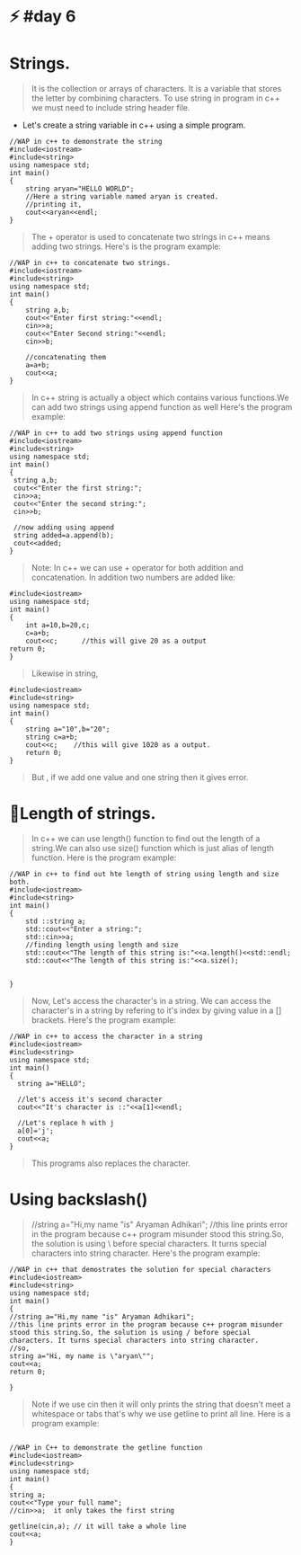 # ⚡ #day 6 
# Strings.
>It is the collection or arrays of characters. It is a variable that stores the letter by combining characters.
>To use string in program in c++ we must need to include string header file.
- Let's create a string variable in c++ using a simple program.
```
//WAP in c++ to demonstrate the string
#include<iostream>
#include<string>
using namespace std;
int main()
{
    string aryan="HELLO WORLD";
    //Here a string variable named aryan is created.
    //printing it,
    cout<<aryan<<endl;
}
```
>The + operator is used to concatenate two strings in c++ means adding two strings.
>Here's is the program example:
```
//WAP in c++ to concatenate two strings.
#include<iostream>
#include<string>
using namespace std;
int main()
{
    string a,b;
    cout<<"Enter first string:"<<endl;
    cin>>a;
    cout<<"Enter Second string:"<<endl;
    cin>>b;

    //concatenating them
    a=a+b;
    cout<<a;
}

```
>In c++ string is actually a object which contains various functions.We can add two strings using append function as well
>Here's the program example:
```
//WAP in c++ to add two strings using append function
#include<iostream>
#include<string>
using namespace std;
int main()
{
 string a,b;
 cout<<"Enter the first string:";
 cin>>a;
 cout<<"Enter the second string:";
 cin>>b;

 //now adding using append 
 string added=a.append(b);
 cout<<added;
}

```

>Note: In c++ we can use + operator for both addition and concatenation.
>In addition two numbers are added like:
``` 
#include<iostream>
using namespace std;
int main()
{
    int a=10,b=20,c;
    c=a+b;
    cout<<c;      //this will give 20 as a output
return 0;
}
```
>Likewise in string,
```
#include<iostream>
#include<string>
using namespace std;
int main()
{
    string a="10",b="20";
    string c=a+b;
    cout<<c;    //this will give 1020 as a output.
    return 0;
}
```
>But , if we add one value and one string then it gives error.
# 🚀Length of strings.
>In c++ we can use length() function to find out the length of a string.We can also use size() function which is just alias of length function.
>Here is the program example:
```
//WAP in c++ to find out hte length of string using length and size both.
#include<iostream>
#include<string>
int main()
{
    std ::string a;
    std::cout<<"Enter a string:";
    std::cin>>a;
    //finding length using length and size
    std::cout<<"The length of this string is:"<<a.length()<<std::endl;
    std::cout<<"The length of this string is:"<<a.size();


}
```
>Now,  Let's access the character's in a string. We can access the character's in a string by refering to it's index by giving value in a [] brackets.
>Here's the program example:
```
//WAP in c++ to access the character in a string
#include<iostream>
#include<string>
using namespace std;
int main()
{
  string a="HELLO";

  //let's access it's second character
  cout<<"It's character is ::"<<a[1]<<endl;  

  //Let's replace h with j
  a[0]='j';
  cout<<a;
}

```
>This programs also replaces the character.
# Using backslash(\)
>//string a="Hi,my name "is" Aryaman Adhikari";
>//this line prints error in the program because c++ program misunder stood this string.So, the solution is using \ before special characters. It turns special characters into string character.
>Here's the program example:
```
//WAP in c++ that demostrates the solution for special characters
#include<iostream>
#include<string>
using namespace std;
int main()
{
//string a="Hi,my name "is" Aryaman Adhikari";
//this line prints error in the program because c++ program misunder stood this string.So, the solution is using / before special characters. It turns special characters into string character.
//so,
string a="Hi, my name is \"aryan\"";
cout<<a;
return 0;

}

```

>Note if we use cin then it will only prints the string that doesn't meet a whitespace or tabs that's why we use getline to print all line.
>Here is a program example:
```

//WAP in C++ to demonstrate the getline function
#include<iostream>
#include<string>
using namespace std;
int main()
{
string a;
cout<<"Type your full name";
//cin>>a;  it only takes the first string

getline(cin,a); // it will take a whole line
cout<<a;
}
```